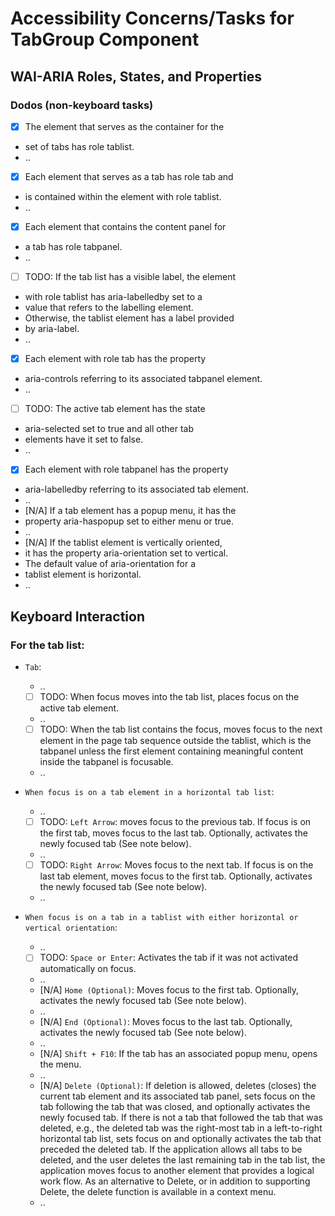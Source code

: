 
# Accessibility Concerns/Tasks for TabGroup Component

## WAI-ARIA Roles, States, and Properties

### Dodos (non-keyboard tasks)

 * [x] The element that serves as the container for the
 * set of tabs has role tablist.
 * ..
 * [x] Each element that serves as a tab has role tab and
 * is contained within the element with role tablist.
 * ..
 * [x] Each element that contains the content panel for
 * a tab has role tabpanel.
 * ..
 * [ ] TODO: If the tab list has a visible label, the element
 * with role tablist has aria-labelledby set to a
 * value that refers to the labelling element.
 * Otherwise, the tablist element has a label provided
 * by aria-label.
 * ..
 * [x] Each element with role tab has the property
 * aria-controls referring to its associated tabpanel element.
 * ..
 * [ ] TODO: The active tab element has the state
 * aria-selected set to true and all other tab
 * elements have it set to false.
 * ..
 * [x] Each element with role tabpanel has the property
 * aria-labelledby referring to its associated tab element.
 * ..
 * [N/A] If a tab element has a popup menu, it has the
 * property aria-haspopup set to either menu or true.
 * ..
 * [N/A] If the tablist element is vertically oriented,
 * it has the property aria-orientation set to vertical.
 * The default value of aria-orientation for a
 * tablist element is horizontal.
 * ..


## Keyboard Interaction

### For the tab list:

  * `Tab`:
    + ..
    + [ ] TODO: When focus moves into the tab list, places focus on the active tab element.
    + ..
    + [ ] TODO: When the tab list contains the focus, moves focus to the next element in the page tab sequence outside the tablist, which is the tabpanel unless the first element containing meaningful content inside the tabpanel is focusable.
    + ..

  * `When focus is on a tab element in a horizontal tab list`:
    + ..
    + [ ] TODO: `Left Arrow`: moves focus to the previous tab. If focus is on the first tab, moves focus to the last tab. Optionally, activates the newly focused tab (See note below).
    + ..
    + [ ] TODO: `Right Arrow`: Moves focus to the next tab. If focus is on the last tab element, moves focus to the first tab. Optionally, activates the newly focused tab (See note below).
    + ..

  * `When focus is on a tab in a tablist with either horizontal or vertical orientation`:
    + ..
    + [ ] TODO: `Space or Enter`: Activates the tab if it was not activated automatically on focus.
    + ..
    + [N/A] `Home (Optional)`: Moves focus to the first tab. Optionally, activates the newly focused tab (See note below).
    + ..
    + [N/A] `End (Optional)`: Moves focus to the last tab. Optionally, activates the newly focused tab (See note below).
    + ..
    + [N/A] `Shift + F10`: If the tab has an associated popup menu, opens the menu.
    + ..
    + [N/A] `Delete (Optional)`: If deletion is allowed, deletes (closes) the current tab element and its associated tab panel, sets focus on the tab following the tab that was closed, and optionally activates the newly focused tab. If there is not a tab that followed the tab that was deleted, e.g., the deleted tab was the right-most tab in a left-to-right horizontal tab list, sets focus on and optionally activates the tab that preceded the deleted tab. If the application allows all tabs to be deleted, and the user deletes the last remaining tab in the tab list, the application moves focus to another element that provides a logical work flow. As an alternative to Delete, or in addition to supporting Delete, the delete function is available in a context menu.
    + ..
